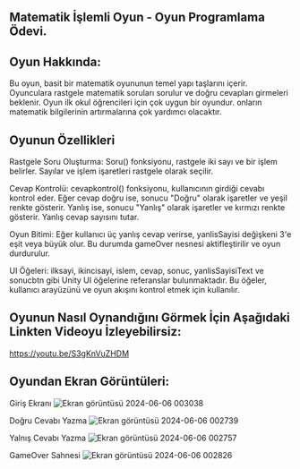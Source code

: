 ## Matematik İşlemli Oyun - Oyun Programlama Ödevi.
## Oyun Hakkında:
Bu oyun, basit bir matematik oyununun temel yapı taşlarını içerir. Oyunculara rastgele matematik soruları sorulur ve doğru cevapları girmeleri beklenir. Oyun ilk okul öğrencileri için çok uygun bir oyundur. onların matematik bilgilerinin artırmalarına çok yardımcı olacaktır.
## Oyunun Özellikleri
Rastgele Soru Oluşturma: Soru() fonksiyonu, rastgele iki sayı ve bir işlem belirler. Sayılar ve işlem işaretleri rastgele olarak seçilir.

Cevap Kontrolü: cevapkontrol() fonksiyonu, kullanıcının girdiği cevabı kontrol eder. Eğer cevap doğru ise, sonucu "Doğru" olarak işaretler ve yeşil renkte gösterir. Yanlış ise, sonucu "Yanlış" olarak işaretler ve kırmızı renkte gösterir. Yanlış cevap sayısını tutar.

Oyun Bitimi: Eğer kullanıcı üç yanlış cevap verirse, yanlisSayisi değişkeni 3'e eşit veya büyük olur. Bu durumda gameOver nesnesi aktifleştirilir ve oyun durdurulur.

UI Öğeleri: ilksayi, ikincisayi, islem, cevap, sonuc, yanlisSayisiText ve sonucbtn gibi Unity UI öğelerine referanslar bulunmaktadır. Bu öğeler, kullanıcı arayüzünü ve oyun akışını kontrol etmek için kullanılır.
## Oyunun Nasıl Oynandığını Görmek İçin Aşağıdaki Linkten Videoyu İzleyebilirsiz:
https://youtu.be/S3gKnVuZHDM

## Oyundan Ekran Görüntüleri:
Giriş Ekranı
![Ekran görüntüsü 2024-06-06 003038](https://github.com/emilmolagasanov/GameProject/assets/148893884/243adb2b-fc96-49a8-b94d-62089012c9a1)

Doğru Cevabı Yazma
![Ekran görüntüsü 2024-06-06 002739](https://github.com/emilmolagasanov/GameProject/assets/148893884/f2de03fa-32a9-46a1-b644-e7fe7873987f)

Yalnış Cevabı Yazma
![Ekran görüntüsü 2024-06-06 002757](https://github.com/emilmolagasanov/GameProject/assets/148893884/337da98b-14ef-4bbd-924c-d0e19c1499b8)

GameOver Sahnesi
![Ekran görüntüsü 2024-06-06 002826](https://github.com/emilmolagasanov/GameProject/assets/148893884/a7c726f2-c67b-4561-bdcc-8c94a52784d9)
